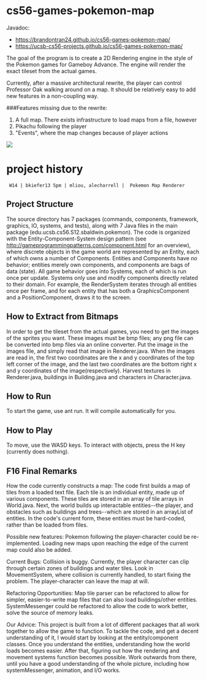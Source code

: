 cs56-games-pokemon-map
======================

Javadoc:
* <https://brandontran24.github.io/cs56-games-pokemon-map/>
* <https://ucsb-cs56-projects.github.io/cs56-games-pokemon-map/>

The goal of the program is to create a 2D Rendering engine in the style of the Pokemon games for Gameboy Advance. The engine will render the exact tileset from the actual games.

Currently, after a massive architectural rewrite, the player can control Professor Oak walking around on a map. It should be relatively easy to add new features in a non-coupling way.

###Features missing due to the rewrite:
1. A full map. There exists infrastructure to load maps from a file, however
2. Pikachu following the player
3. "Events", where the map changes because of player actions


![](http://i.imgur.com/MaKaaHD.png)

project history
===============
```
 W14 | bkiefer13 5pm | mliou, alecharrell |  Pokemon Map Renderer
```

## Project Structure
The source directory has 7 packages (commands, components, framework, graphics, IO, systems, and tests), along with 7 Java files in the main package (edu.ucsb.cs56.S12.sbaldwin.pokemon). The code is organized with the Entity-Component-System design pattern (see http://gameprogrammingpatterns.com/component.html for an overview), where discrete objects in the game world are represented by an Entity, each of which owns a number of Components. Entities and Components have *no* behavior; entities merely own components, and components are bags of data (state). All game behavior goes into Systems, each of which is run once per update. Systems only use and modify components directly related to their domain. For example, the RenderSystem iterates through all entities once per frame, and for each entity that has both a GraphicsComponent and a PositionComponent, draws it to the screen. 



## How to Extract from Bitmaps
In order to get the tileset from the actual games, you need to get the images of the sprites you want. These images must be bmp files; any png file can be converted into bmp files via an online converter. Put the image in the images file, and simply read that image in Renderer.java. When the images are read in, the first two coordinates are the x and y coordinates of the top left corner of the image, and the last two coordinates are the bottom right x and y coordinates of the image(respectively). Harvest textures in Renderer.java, buildings in Building.java and characters in Character.java.

## How to Run
To start the game, use ant run. It will compile automatically for you.

## How to Play
To move, use the WASD keys. To interact with objects, press the H key (currently does nothing).

## F16 Final Remarks
How the code currently constructs a map:
The code first builds a map of tiles from a loaded text file. Each tile is an individual entity, made up of various components. These tiles are stored in an array of tile arrays in World.java. Next, the world builds up interactable entities--the player, and obstacles such as buildings and trees--which are stored in an arrayList of entities. In the code's current form, these entities must be hard-coded, rather than be loaded from files. 

Possible new features:
Pokemon following the player-character could be re-implemented. Loading new maps upon reaching the edge of the current map could also be added. 

Current Bugs:
Collision is buggy. Currently, the player character can clip through certain zones of buildings and water tiles. Look in MovementSystem, where collision is currently handled, to start fixing the problem. 
The player-character can leave the map at will.

Refactoring Opportunities:
Map tile parser can be refactored to allow for simpler, easier-to-write map files that can also load buildings/other entities. 
SystemMessenger could be refactored to allow the code to work better, solve the source of memory leaks. 

Our Advice:
This project is built from a lot of different packages that all work together to allow the game to function. To tackle the code, and get a decent understanding of it, I would start by looking at the entity/component classes. Once you understand the entities, understanding how the world loads becomes easier. After that, figuring out how the rendering and movement systems function becomes possible. Work outwards from there, until you have a good understanding of the whole picture, including how systemMessenger, animation, and I/O works. 


